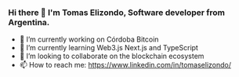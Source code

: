 ### Hi there 👋 I'm Tomas Elizondo, Software developer from Argentina.

- 🔭 I’m currently working on Córdoba Bitcoin
- 🌱 I’m currently learning Web3.js Next.js and TypeScript
- 👯 I’m looking to collaborate on the blockchain ecosystem
- 📫 How to reach me: https://www.linkedin.com/in/tomaselizondo/
